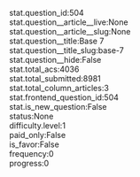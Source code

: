 stat.question_id:504  
stat.question__article__live:None  
stat.question__article__slug:None  
stat.question__title:Base 7  
stat.question__title_slug:base-7  
stat.question__hide:False  
stat.total_acs:4036  
stat.total_submitted:8981  
stat.total_column_articles:3  
stat.frontend_question_id:504  
stat.is_new_question:False  
status:None  
difficulty.level:1  
paid_only:False  
is_favor:False  
frequency:0  
progress:0  
